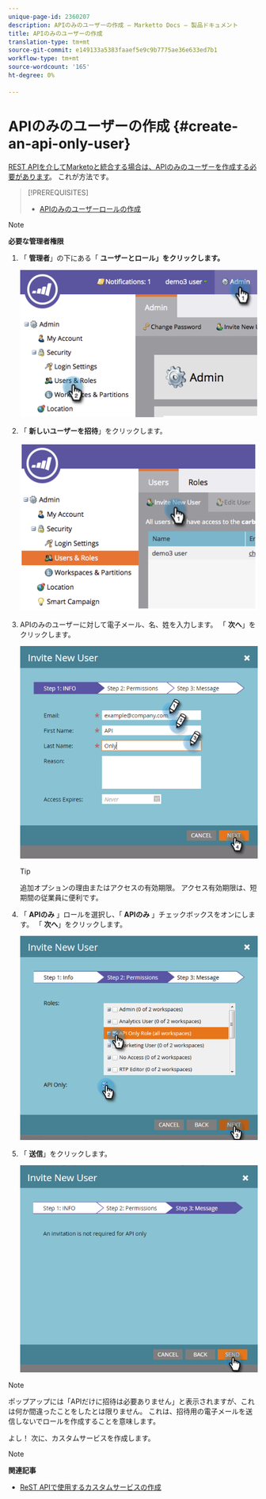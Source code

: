 ```yaml
---
unique-page-id: 2360207
description: APIのみのユーザーの作成 — Marketto Docs — 製品ドキュメント
title: APIのみのユーザーの作成
translation-type: tm+mt
source-git-commit: e149133a5383faaef5e9c9b7775ae36e633ed7b1
workflow-type: tm+mt
source-wordcount: '165'
ht-degree: 0%

---
```



# APIのみのユーザーの作成 {#create-an-api-only-user}

[REST APIを介してMarketoと統合する場合は、APIのみのユーザーを作成する必要があります](http://developers.marketo.com/documentation/rest/)。 これが方法です。

>[!PREREQUISITES]
>
>* [APIのみのユーザーロールの作成](create-an-api-only-user-role.md)

>



>[!NOTE]
>
>**必要な管理者権限**

1. 「 **管理者**」の下にある「 **ユーザーとロール」をクリックします。**

   ![](assets/image2014-9-17-9-3a31-3a31.png)

1. 「 **新しいユーザーを招待**」をクリックします。

   ![](assets/image2014-9-17-9-3a32-3a3.png)

1. APIのみのユーザーに対して電子メール、名、姓を入力します。 「 **次へ**」をクリックします。

   ![](assets/image2016-5-24-10-3a53-3a7.png)

   >[!TIP]
   >
   >追加オプションの理由またはアクセスの有効期限。 アクセス有効期限は、短期間の従業員に便利です。

1. 「 **APIのみ** 」ロールを選択し、「 **APIのみ** 」チェックボックスをオンにします。 「 **次へ**」をクリックします。

   ![](assets/four.png)

1. 「 **送信**」をクリックします。

   ![](assets/image2016-5-24-11-3a8-3a20.png)

>[!NOTE]
>
>ポップアップには「APIだけに招待は必要ありません」と表示されますが、これは何か間違ったことをしたとは限りません。 これは、招待用の電子メールを送信しないでロールを作成することを意味します。

よし！ 次に、カスタムサービスを作成します。

>[!NOTE]
>
>**関連記事**
>
>* [ReST APIで使用するカスタムサービスの作成](../../../product-docs/administration/additional-integrations/create-a-custom-service-for-use-with-rest-api.md)

>



